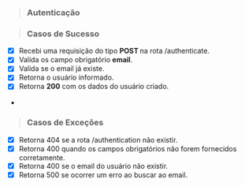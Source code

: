 > ### Autenticação


> ### Casos de Sucesso

* [X] Recebi uma requisição do tipo <b> POST </b> na rota /authenticate.
* [X] Valida os campo obrigatório <b>email</b>.
* [X] Valida se o email já existe.
* [x] Retorna o usuário informado.
* [x] Retorna <b> 200</b> com os dados do usuário criado.
* 
> ### Casos de Exceções
* [x] Retorna 404 se a rota /authentication não existir.
* [x] Retorna 400 quando os campos obrigatórios não forem fornecidos corretamente.
* [x] Retorna 400 se o email do usuário não existir.
* [x] Retorna 500 se ocorrer um erro ao buscar ao email.

